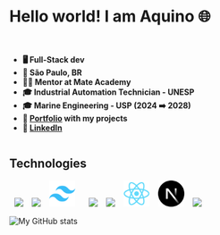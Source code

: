 <h1>Hello world! I am Aquino 🌐</h1><br>

- **🖥️ Full-Stack dev** 
- **📍 São Paulo, BR**
- **👨‍💻 Mentor at Mate Academy**
- **🎓 Industrial Automation Technician - UNESP**
- **🎓 Marine Engineering - USP (2024 ➡️ 2028)**
- **📂 [Portfolio](https://github.com/jv-aquino/portfolio) with my projects**
- **📄 [LinkedIn](https://www.linkedin.com/in/jv-aquino/)**


<div style="display: inline-block" align="center">
  <h2>Technologies</h2>
  <img height="47" src="https://cdn.jsdelivr.net/gh/devicons/devicon/icons/html5/html5-original.svg" /> &ensp;
  <img height="47" src="https://cdn.jsdelivr.net/gh/devicons/devicon/icons/css3/css3-original.svg" /> &ensp;
  <img height="47" src="https://raw.githubusercontent.com/devicons/devicon/6910f0503efdd315c8f9b858234310c06e04d9c0/icons/tailwindcss/tailwindcss-original.svg" /> &ensp;
</div>

<div style="display: inline-block" align="center">
  <img height="47" src="https://cdn.jsdelivr.net/gh/devicons/devicon/icons/javascript/javascript-original.svg" /> &ensp;
  <img height="47" src="https://cdn.jsdelivr.net/gh/devicons/devicon/icons/nodejs/nodejs-original-wordmark.svg" /> &ensp;
  <img height="47" src="https://raw.githubusercontent.com/devicons/devicon/6910f0503efdd315c8f9b858234310c06e04d9c0/icons/react/react-original.svg" /> &ensp;
</div>
<div style="display: inline-block" align="center">
  <img height="47" src="https://raw.githubusercontent.com/devicons/devicon/6910f0503efdd315c8f9b858234310c06e04d9c0/icons/nextjs/nextjs-original.svg" /> &ensp;
  <img height="47" src="https://cdn.jsdelivr.net/gh/devicons/devicon/icons/arduino/arduino-original-wordmark.svg" />
</div>
<br>

![My GitHub stats](https://github-readme-stats.vercel.app/api?username=jv-aquino&show_icons=true&theme=gruvbox)
